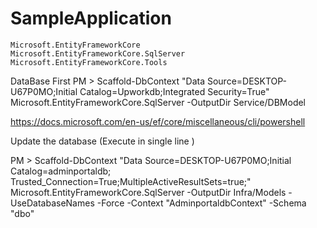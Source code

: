 # SampleApplication

```
Microsoft.EntityFrameworkCore
Microsoft.EntityFrameworkCore.SqlServer
Microsoft.EntityFrameworkCore.Tools
```

DataBase First 
PM  >  Scaffold-DbContext "Data Source=DESKTOP-U67P0MO;Initial Catalog=Upworkdb;Integrated Security=True" Microsoft.EntityFrameworkCore.SqlServer -OutputDir Service/DBModel



https://docs.microsoft.com/en-us/ef/core/miscellaneous/cli/powershell

Update the database (Execute in single line )

PM  >  Scaffold-DbContext "Data Source=DESKTOP-U67P0MO;Initial Catalog=adminportaldb; Trusted_Connection=True;MultipleActiveResultSets=true;" Microsoft.EntityFrameworkCore.SqlServer -OutputDir Infra/Models -UseDatabaseNames -Force -Context "AdminportaldbContext" -Schema "dbo"


